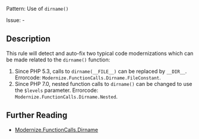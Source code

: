 Pattern: Use of `dirname()`

Issue: -

## Description

This rule will detect and auto-fix two typical code modernizations which can be made related to the `dirname()` function:
1. Since PHP 5.3, calls to `dirname(__FILE__)` can be replaced by `__DIR__`.
    Errorcode: `Modernize.FunctionCalls.Dirname.FileConstant`.
2. Since PHP 7.0, nested function calls to `dirname()` can be changed to use the `$levels` parameter.
    Errorcode: `Modernize.FunctionCalls.Dirname.Nested`.

## Further Reading

* [Modernize.FunctionCalls.Dirname](https://github.com/PHPCSStandards/PHPCSExtra?tab=readme-ov-file#modernize)